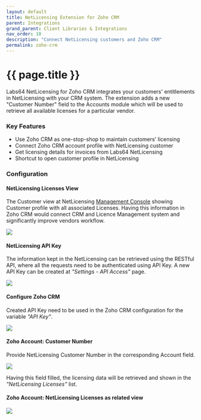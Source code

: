 ```yaml
---
layout: default
title: NetLicensing Extension for Zoho CRM
parent: Integrations
grand_parent: Client Libraries & Integrations
nav_order: 10
description: "Connect NetLicensing customers and Zoho CRM"
permalink: zoho-crm
---
```


{{ page.title }}
================

Labs64 NetLicensing for Zoho CRM integrates your customers' entitlements in NetLicensing with your CRM system. The extension adds a new "Customer Number" field to the Accounts module which will be used to retrieve all available licenses for a particular vendor.

### Key Features
- Use Zoho CRM as one-stop-shop to maintain customers' licensing
- Connect Zoho CRM account profile with NetLicensing customer
- Get licensing details for invoices from Labs64 NetLicensing
- Shortcut to open customer profile in NetLicensing

### Configuration

#### NetLicensing Licenses View

The Customer view at NetLicensing [Management Console](https://ui.netlicensing.io) showing Customer profile with all associated Licenses.
Having this information in Zoho CRM would connect CRM and Licence Management system and significantly improve vendors workflow.

<a href="assets/images/zoho-screenshot3.png" class="imagelink" data-lightbox="zoho" data-title="NetLicensing Licenses" data-alt="NetLicensing Licenses">
    <img src="assets/images/zoho-screenshot3.png" />
</a>

#### NetLicensing API Key

The information kept in the NetLicensing can be retrieved using the RESTful API, where all the requests need to be authenticated using API Key.
A new API Key can be created at *"Settings - API Access"* page.

<a href="assets/images/zoho-screenshot4.png" class="imagelink" data-lightbox="zoho" data-title="NetLicensing API Key" data-alt="NetLicensing API Key">
    <img src="assets/images/zoho-screenshot4.png" />
</a>

#### Configure Zoho CRM

Created API Key need to be used in the Zoho CRM configuration for the variable *"API Key"*.

<a href="assets/images/zoho-screenshot5.png" class="imagelink" data-lightbox="zoho" data-title="Zoho: Configuration" data-alt="Zoho: Configuration">
    <img src="assets/images/zoho-screenshot5.png" />
</a>

#### Zoho Account: Customer Number

Provide NetLicensing Customer Number in the corresponding Account field.

<a href="assets/images/zoho-screenshot1.png" class="imagelink" data-lightbox="zoho" data-title="Zoho: Customer Number" data-alt="Zoho: Customer Number">
    <img src="assets/images/zoho-screenshot1.png" />
</a>

Having this field filled, the licensing data will be retrieved and shown in the *"NetLicensing Licenses"* list.
#### Zoho Account: NetLicensing Licenses as related view

<a href="assets/images/zoho-screenshot2.png" class="imagelink" data-lightbox="zoho" data-title="Zoho: NetLicensing Licenses (related list)" data-alt="Zoho: NetLicensing Licenses (related list)">
    <img src="assets/images/zoho-screenshot2.png" />
</a>
